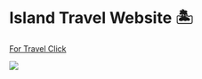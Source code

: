 # Island Travel Website 🏝️

[For Travel Click](https://islandtravelwebsite.web.app)

![](img/picture.png)

